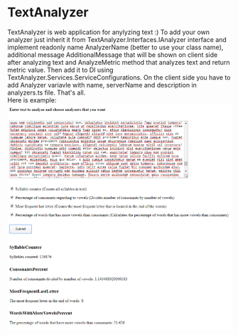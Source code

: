 # TextAnalyzer
TextAnalyzer is web application for anylyzing text :)
To add your own analyzer just inherit it from TextAnalyzer.Interfaces.IAnalyzer interface and implement readonly name AnalyzerName 
(better to use your class name), additional message AdditionalMessage that will be shown on client side after analyzing text
and AnalyzeMetric method that analyzes text and return metric value. Then add it to DI using 
TextAnalyzer.Services.ServiceConfigurations. On the client side you have to add Analyzer variavle with name, serverName and description
in analyzers.ts file.
That's all.  
Here is example:    
![Test](test.png)
